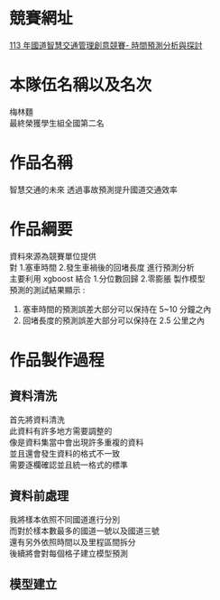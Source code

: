 # 競賽網址
[113 年國道智慧交通管理創意競賽- 時間預測分析與探討](https://freeway2024.tw/) <br>

# 本隊伍名稱以及名次
梅林麵 <br>
最終榮獲學生組全國第二名 <br>

# 作品名稱
智慧交通的未來  透過事故預測提升國道交通效率 <br>

# 作品綱要
資料來源為競賽單位提供 <br>
對 1.塞車時間 2.發生車禍後的回堵長度 進行預測分析 <br>
主要利用 xgboost 結合 1.分位數回歸 2.零膨脹 製作模型 <br>
預測的測試結果顯示 :  <br>
1. 塞車時間的預測誤差大部分可以保持在 5~10 分鐘之內 <br>
2. 回堵長度的預測誤差大部分可以保持在 2.5 公里之內 <br>

# 作品製作過程
## 資料清洗
首先將資料清洗 <br>
此資料有許多地方需要調整的 <br>
像是資料集當中會出現許多重複的資料 <br>
並且還會發生資料的格式不一致 <br>
需要逐欄確認並且統一格式的標準 <br>

## 資料前處理
我將樣本依照不同國道進行分別 <br>
而對於樣本數最多的國道一號以及國道三號 <br>
還有另外依照時間以及里程區間拆分 <br>
後續將會對每個格子建立模型預測 <br>

## 模型建立
